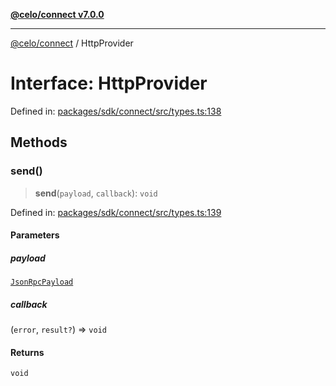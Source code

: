 [**@celo/connect v7.0.0**](../README.md)

***

[@celo/connect](../globals.md) / HttpProvider

# Interface: HttpProvider

Defined in: [packages/sdk/connect/src/types.ts:138](https://github.com/celo-org/developer-tooling/blob/master/packages/sdk/connect/src/types.ts#L138)

## Methods

### send()

> **send**(`payload`, `callback`): `void`

Defined in: [packages/sdk/connect/src/types.ts:139](https://github.com/celo-org/developer-tooling/blob/master/packages/sdk/connect/src/types.ts#L139)

#### Parameters

##### payload

[`JsonRpcPayload`](JsonRpcPayload.md)

##### callback

(`error`, `result?`) => `void`

#### Returns

`void`
